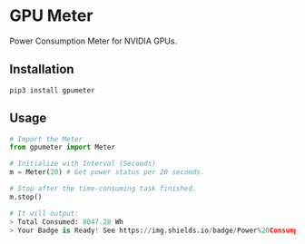 # GPU Meter

Power Consumption Meter for NVIDIA GPUs.

## Installation

```
pip3 install gpumeter
```

## Usage

```python
# Import the Meter
from gpumeter import Meter

# Initialize with Interval (Seconds)
m = Meter(20) # Get power status per 20 seconds.

# Stop after the time-consuming task finished.
m.stop()

# It will output:
> Total Consumed: 8047.28 Wh
> Your Badge is Ready! See https://img.shields.io/badge/Power%20Consumption-8047.28%20Wh-green
```
